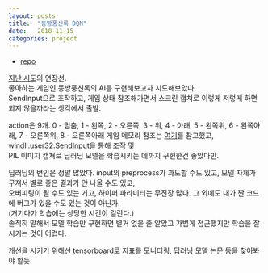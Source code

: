 ```yaml
---
layout: posts
title:  "동방풍신록 DQN"
date:   2018-11-15
categories: project
---
```

- [repo](https://github.com/actumn/touhou10-dqn)  

[지난 시도](https://actumn.github.io/project/dl-bullet-hell/)의 연장선.  
좋아하는 게임인 동방풍신록의 AI를 구현해보고자 시도해보았다.  
SendInput으로 조작하고, 게임 상태 참조해가면서 스크린 캡쳐로 이렇게 저렇게 하면 되지 않을까라는 생각에서 출발.  

action은 9개. 0 - 멈춤, 1 - 왼쪽, 2 - 오른쪽, 3 - 위, 4 - 아래, 5 - 왼쪽위, 6 - 왼쪽아래, 7 - 오른쪽위, 8 - 오른쪽아래 
게임 메모리 참조는 [여기](https://github.com/binvec/TH10_DataReversing)를 참고했고, windll.user32.SendInput을 통해 조작 및   
PIL 이미지 캡쳐로 딥러닝 모델을 학습시키는 데까지 구현한건 좋았다만.   

딥러닝의 변인은 정말 많았다. input의 preprocess가 과도할 수도 있고, 모델 자체가 구져서 별로 좋은 결과가 안 나올 수도 있고,  
오버피팅이 될 수도 있는 거고, 하이퍼 파라미터는 무진장 많다.  그 외에도 내가 짠 코드에 버그가 있을 수도 있는 것이 아닌가.  
(거기다가 학습에는 상당한 시간이 걸린다.)  
솔직히 말해서 모델 학습만 구현하면 별거 없을 줄 알았고 가볍게 접근했지만 학습을 잘 시키는 것이 어렵다.   

개선을 시키기 위해선 tensorboard로 지표를 모니터링, 딥러닝 모델 논문 등을 찾아봐야 할듯.  
